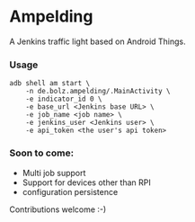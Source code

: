 # Ampelding

A Jenkins traffic light based on Android Things.

### Usage



```
adb shell am start \
    -n de.bolz.ampelding/.MainActivity \
    -e indicator_id 0 \
    -e base_url <Jenkins base URL> \
    -e job_name <job name> \
    -e jenkins_user <Jenkins user> \
    -e api_token <the user's api token>
```


### Soon to come:

 * Multi job support
 * Support for devices other than RPI
 * configuration persistence

Contributions welcome :-)